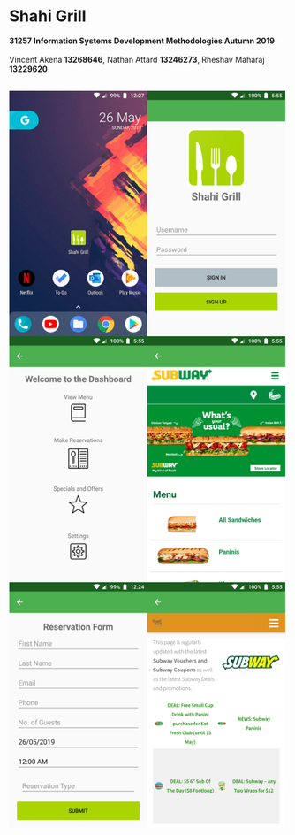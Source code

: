 # Shahi Grill
<b>31257 Information Systems Development Methodologies Autumn 2019</b> <br> <br>
Vincent Akena <b>13268646</b>, Nathan Attard <b>13246273</b>, Rheshav Maharaj <b>13229620</b> <br><br>

<img src="Screenshots/newhome.png" width="250" align="left"/>
<img src="Screenshots/home.png" width="250" align="left"/> 
<img src="Screenshots/dashboard.png" width="250" align="left"/>
<img src="Screenshots/menu.png" width="250" align="left"/> 
<img src="Screenshots/newres.png" width="250" align="left"/> 
<img src="Screenshots/specials.png" width="250" align="left"/>
